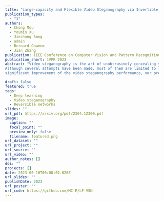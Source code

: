 ```yaml
---
title: "Large-capacity and Flexible Video Steganography via Invertible Neural Network"
publication_types:
  - "1"
authors:
  - Chong Mou
  - Youmin Xu
  - Jiechong Song
  - admin
  - Bernard Ghanem
  - Jian Zhang
publication: IEEE Conference on Computer Vision and Pattern Recognition (CVPR), 2023
publication_short: CVPR 2023
abstract: "Video steganography is the art of unobtrusively concealing secret data in a cover video and then recovering the secret data through a decoding protocol at the receiver end.
Although several attempts have been made, most of them are limited to low-capacity and fixed steganography. To rectify these weaknesses, we propose a Large-capacity and Flexible Video Steganography Network (LF-VSN) in this paper. For large-capacity, we present a reversible pipeline to perform multiple videos hiding and recovering through a single invertible neural network (INN). Our method can hide/recover 7 secret videos in/from 1 cover video with promising performance. For flexibility, we propose a key-controllable scheme, enabling different receivers to recover particular secret videos from the same cover video through specific keys. Moreover, we further improve the flexibility by proposing a scalable strategy in multiple videos hiding, which can hide variable numbers of secret videos in a cover video with a single model and a single training session. Extensive experiments demonstrate that with the
significant improvement of the video steganography performance, our proposed LF-VSN has high security, large hiding capacity, and flexibility."

draft: false
featured: true
tags:
  - Deep learning
  - Video steganography
  - Reversible networks
slides: ""
url_pdf: https://arxiv.org/pdf/2304.12300.pdf
image:
  caption: ""
  focal_point: ""
  preview_only: false
  filename: featured.png
url_dataset: ""
url_project: ""
url_source: ""
url_video: ""
author_notes: []
doi: ""
projects: []
date: 2023-06-10T00:00:02.020Z
url_slides: ""
publishDate: 2023
url_poster: ""
url_code: https://github.com/MC-E/LF-VSN
---
```

